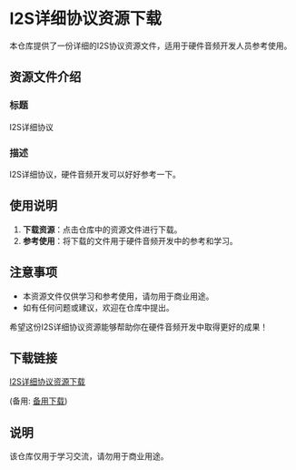 # I2S详细协议资源下载

本仓库提供了一份详细的I2S协议资源文件，适用于硬件音频开发人员参考使用。

## 资源文件介绍

### 标题
I2S详细协议

### 描述
I2S详细协议，硬件音频开发可以好好参考一下。

## 使用说明

1. **下载资源**：点击仓库中的资源文件进行下载。
2. **参考使用**：将下载的文件用于硬件音频开发中的参考和学习。

## 注意事项

- 本资源文件仅供学习和参考使用，请勿用于商业用途。
- 如有任何问题或建议，欢迎在仓库中提出。

希望这份I2S详细协议资源能够帮助你在硬件音频开发中取得更好的成果！

## 下载链接
[I2S详细协议资源下载](https://pan.quark.cn/s/4ae0af77dd2b) 

(备用: [备用下载](https://pan.baidu.com/s/1dJood4utDCYqnlO5CVKbjg?pwd=1234))

## 说明

该仓库仅用于学习交流，请勿用于商业用途。
